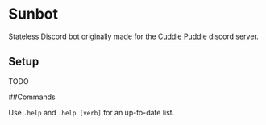 # Sunbot
Stateless Discord bot originally made for the [Cuddle Puddle](https://floof.zone/discord) discord server.

## Setup

TODO

##Commands

Use `.help` and `.help [verb]` for an up-to-date list.